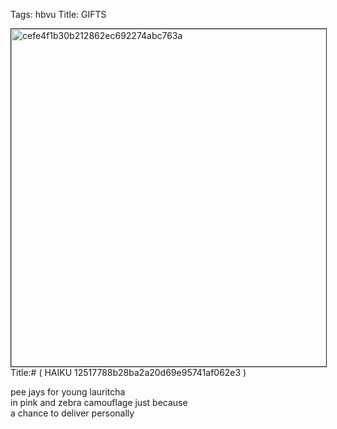 Tags: hbvu
Title: GIFTS
  
<p><img src="https://objects.hbvu.su/blotpix/2013/01/30.jpeg" width=540 height=540 alt="cefe4f1b30b212862ec692274abc763a" border=1>
Title:# ( HAIKU 12517788b28ba2a20d69e95741af062e3 )  
  
pee jays for young lauritcha  
in pink and zebra camouflage just because  
a chance to deliver personally  
